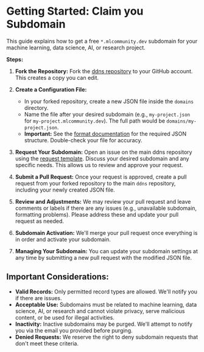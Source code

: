 # Getting Started: Claim you Subdomain <Badge type="tip" text="guide" />

This guide explains how to get a free `*.mlcommunity.dev` subdomain for your machine learning, data science, AI, or research project.

**Steps:**

1. **Fork the Repository:** Fork the [ddns repository](https://github.com/ml-comm/ddns/fork) to your GitHub account. This creates a copy you can edit.

2. **Create a Configuration File:**
   - In your forked repository, create a new JSON file inside the `domains` directory.
   - Name the file after your desired subdomain (e.g., `my-project.json` for `my-project.mlcommunity.dev`).  The full path would be `domains/my-project.json`.
   - **Important:**  See the [format documentation](format.md) for the required JSON structure.  Double-check your file for accuracy.

3. **Request Your Subdomain:** Open an issue on the main ddns repository using the [request template](https://github.com/ml-comm/ddns/issues/new?assignees=&labels=request&projects=&template=REQUEST.yml&title=%5BREQUEST%5D%3A+).  Discuss your desired subdomain and any specific needs.  This allows us to review and approve your request.

4. **Submit a Pull Request:** Once your request is approved, create a pull request from your forked repository to the main `ddns` repository, including your newly created JSON file.

5. **Review and Adjustments:**  We may review your pull request and leave comments or labels if there are any issues (e.g., unavailable subdomain, formatting problems).  Please address these and update your pull request as needed.

6. **Subdomain Activation:**  We'll merge your pull request once everything is in order and activate your subdomain.

7. **Managing Your Subdomain:** You can update your subdomain settings at any time by submitting a new pull request with the modified JSON file.


## Important Considerations:

* **Valid Records:**  Only permitted record types are allowed. We'll notify you if there are issues.
* **Acceptable Use:** Subdomains must be related to machine learning, data science, AI, or research and cannot violate privacy, serve malicious content, or be used for illegal activities.
* **Inactivity:** Inactive subdomains may be purged. We'll attempt to notify you via the email you provided before purging.
* **Denied Requests:** We reserve the right to deny subdomain requests that don't meet these criteria.